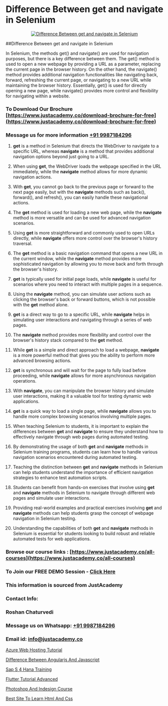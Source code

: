 # Difference Between get and navigate in Selenium

<p align="center">
  <a href="https://justacademy.co/course-detail/selenium-training">
    <img src="https://justacademy.co/storage2/course_image/1676637863_course_image.webp" alt="Difference Between get and navigate in Selenium">
  </a>
</p>
##Difference Between get and navigate in Selenium

In Selenium, the methods get() and navigate() are used for navigation purposes, but there is a key difference between them. The get() method is used to open a new webpage by providing a URL as a parameter, replacing the current page in the browser history. On the other hand, the navigate() method provides additional navigation functionalities like navigating back, forward, refreshing the current page, or navigating to a new URL while maintaining the browser history. Essentially, get() is used for directly opening a new page, while navigate() provides more control and flexibility for navigating within a website.
### To Download Our Brochure [https://www.justacademy.co/download-brochure-for-free](https://www.justacademy.co/download-brochure-for-free)
### Message us for more information [+91 9987184296](https://api.whatsapp.com/send?phone=919987184296)
1) **get** is a method in Selenium that directs the WebDriver to navigate to a specific URL, whereas **navigate** is a method that provides additional navigation options beyond just going to a URL.

2) When using **get**, the WebDriver loads the webpage specified in the URL immediately, while the **navigate** method allows for more dynamic navigation actions.

3) With **get**, you cannot go back to the previous page or forward to the next page easily, but with the **navigate** methods such as back(), forward(), and refresh(), you can easily handle these navigational actions.

4) The **get** method is used for loading a new web page, while the **navigate** method is more versatile and can be used for advanced navigation scenarios.

5) Using **get** is more straightforward and commonly used to open URLs directly, while **navigate** offers more control over the browser's history traversal.

6) The **get** method is a basic navigation command that opens a new URL in the current window, while the **navigate** method provides more sophisticated navigation by allowing you to move back and forth through the browser's history.

7) **get** is typically used for initial page loads, while **navigate** is useful for scenarios where you need to interact with multiple pages in a sequence.

8) Using the **navigate** method, you can simulate user actions such as clicking the browser's back or forward buttons, which is not possible with the **get** method alone.

9) **get** is a direct way to go to a specific URL, while **navigate** helps in simulating user interactions and navigating through a series of web pages.

10) The **navigate** method provides more flexibility and control over the browser's history stack compared to the **get** method.

11) While **get** is a simple and direct approach to load a webpage, **navigate** is a more powerful method that gives you the ability to perform more advanced browsing actions.

12) **get** is synchronous and will wait for the page to fully load before proceeding, while **navigate** allows for more asynchronous navigation operations.

13) With **navigate**, you can manipulate the browser history and simulate user interactions, making it a valuable tool for testing dynamic web applications.

14) **get** is a quick way to load a single page, while **navigate** allows you to handle more complex browsing scenarios involving multiple pages.

15) When teaching Selenium to students, it is important to explain the differences between **get** and **navigate** to ensure they understand how to effectively navigate through web pages during automated testing.

16) By demonstrating the usage of both **get** and **navigate** methods in Selenium training programs, students can learn how to handle various navigation scenarios encountered during automated testing.

17) Teaching the distinction between **get** and **navigate** methods in Selenium can help students understand the importance of efficient navigation strategies to enhance test automation scripts.

18) Students can benefit from hands-on exercises that involve using **get** and **navigate** methods in Selenium to navigate through different web pages and simulate user interactions.

19) Providing real-world examples and practical exercises involving **get** and **navigate** methods can help students grasp the concept of webpage navigation in Selenium testing.

20) Understanding the capabilities of both **get** and **navigate** methods in Selenium is essential for students looking to build robust and reliable automated tests for web applications.

### Browse our course links : [https://www.justacademy.co/all-courses](https://www.justacademy.co/all-courses) 
### To Join our FREE DEMO Session - [Click Here](https://www.justacademy.co/register-for-course-demo)


### This information is sourced from JustAcademy
### Contact Info:
### Roshan Chaturvedi
### Message us on Whatsapp: [+91 9987184296](https://api.whatsapp.com/send?phone=919987184296)
### Email id: [info@justacademy.co](mailto:info@justacademy.co)
                
[Azure Web Hosting Tutorial](https://www.linkedin.com/pulse/azure-web-hosting-tutorial-software-training-sunnyvale-lzxqc?trackingId=Fop6YhpkV9WfUSOZeubs2Q%3D%3D&lipi=urn%3Ali%3Apage%3Ad_flagship3_company_admin%3BuOGAPcWcQnScqXWa77%2Fzaw%3D%3D)

[Difference Between Angularjs And Javascript](https://www.linkedin.com/pulse/difference-between-angularjs-javascript-justacademy-adelaide-5sdxe?trackingId=3TiHV5Z9wwAajYtZgp4wJA%3D%3D&lipi=urn%3Ali%3Apage%3Ad_flagship3_company_admin%3BjDYsWr0aQR2yHBC6CP6BGg%3D%3D)

[Sap S 4 Hana Training](https://medium.com/@kamblerajas684/sap-s-4-hana-training-233f3d1209bb)

[Flutter Tutorial Advanced](https://medium.com/@AkashSingh2052/flutter-tutorial-advanced-ed0a72e351af)

[Photoshop And Indesign Course](https://justacademyin.github.io/justacademy/photoshop-and-indesign-course)

[Best Site To Learn Html And Css](https://justacademyin.github.io/justacademy/best-site-to-learn-html-and-css)

